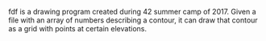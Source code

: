 fdf is a drawing program created during 42 summer camp of 2017.
Given a file with an array of numbers describing a contour, it can draw that contour as a grid with points at certain elevations.
